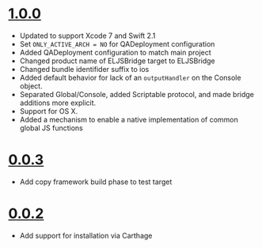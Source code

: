 # [1.0.0](https://github.com/Electrode-iOS/ELJSBridge/releases/tag/v1.0.0)

- Updated to support Xcode 7 and Swift 2.1
- Set `ONLY_ACTIVE_ARCH = NO` for QADeployment configuration
- Added QADeployment configuration to match main project
- Changed product name of ELJSBridge target to ELJSBridge
- Changed bundle identifider suffix to ios
- Added default behavior for lack of an `outputHandler` on the Console object.
- Separated Global/Console, added Scriptable protocol, and made bridge additions more explicit.
- Support for OS X.
- Added a mechanism to enable a native implementation of common global JS functions

# [0.0.3](https://github.com/Electrode-iOS/ELJSBridge/releases/tag/v0.0.3)

- Add copy framework build phase to test target

# [0.0.2](https://github.com/Electrode-iOS/ELJSBridge/releases/tag/v0.0.2)

- Add support for installation via Carthage
